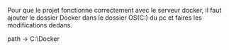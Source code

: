 Pour que le projet fonctionne correctement avec le serveur docker, il faut ajouter le dossier Docker dans le dossier OS(C:) du pc et faires les modifications dedans.

path ->    C:\Docker
